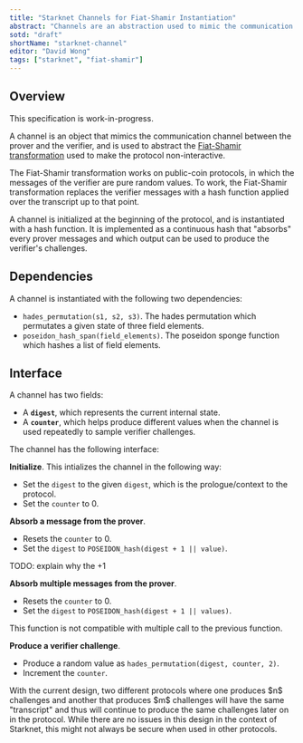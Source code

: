 ```yaml
---
title: "Starknet Channels for Fiat-Shamir Instantiation"
abstract: "Channels are an abstraction used to mimic the communication channel between the prover and the verifier in a non-interactive protocol. It is useful to ensure that all prover messages are correctly absorbed before being used by the verifier, and that all verifier challenges are correctly produced."
sotd: "draft"
shortName: "starknet-channel"
editor: "David Wong"
tags: ["starknet", "fiat-shamir"]
---
```


## Overview

<aside class="warning">This specification is work-in-progress.</aside>

A channel is an object that mimics the communication channel between the prover and the verifier, and is used to abstract the [Fiat-Shamir transformation](https://en.wikipedia.org/wiki/Fiat%E2%80%93Shamir_heuristic) used to make the protocol non-interactive.

The Fiat-Shamir transformation works on public-coin protocols, in which the messages of the verifier are pure random values. To work, the Fiat-Shamir transformation replaces the verifier messages with a hash function applied over the transcript up to that point.

A channel is initialized at the beginning of the protocol, and is instantiated with a hash function. It is implemented as a continuous hash that "absorbs" every prover messages and which output can be used to produce the verifier's challenges.

## Dependencies

A channel is instantiated with the following two dependencies:

* `hades_permutation(s1, s2, s3)`. The hades permutation which permutates a given state of three field elements.
* `poseidon_hash_span(field_elements)`. The poseidon sponge function which hashes a list of field elements.

## Interface

A channel has two fields:

* A **`digest`**, which represents the current internal state.
* A **`counter`**, which helps produce different values when the channel is used repeatedly to sample verifier challenges.

The channel has the following interface:

**Initialize**. This intializes the channel in the following way: 

* Set the `digest` to the given `digest`, which is the prologue/context to the protocol. 
* Set the `counter` to $0$.

**Absorb a message from the prover**.

* Resets the `counter` to $0$.
* Set the `digest` to `POSEIDON_hash(digest + 1 || value)`.

TODO: explain why the +1

**Absorb multiple messages from the prover**.

* Resets the `counter` to $0$.
* Set the `digest` to `POSEIDON_hash(digest + 1 || values)`.

<aside class="warning">This function is not compatible with multiple call to the previous function.</aside>

**Produce a verifier challenge**.

* Produce a random value as `hades_permutation(digest, counter, 2)`.
* Increment the `counter`.

<aside class="warning">With the current design, two different protocols where one produces $n$ challenges and another that produces $m$ challenges will have the same "transcript" and thus will continue to produce the same challenges later on in the protocol. While there are no issues in this design in the context of Starknet, this might not always be secure when used in other protocols.</aside>
